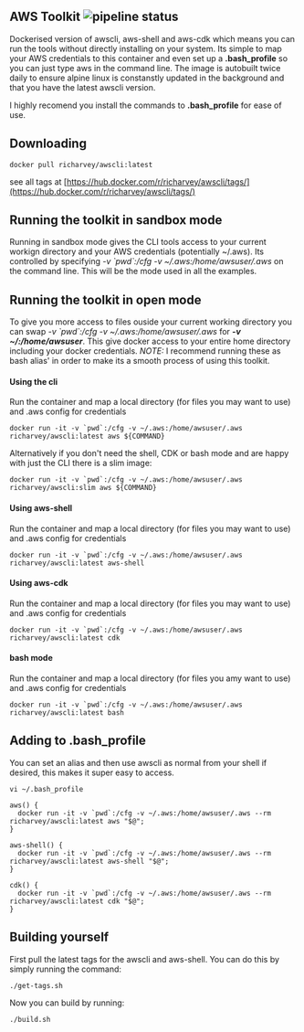 ## AWS Toolkit ![pipeline status](https://gitlab.com/ric_harvey/docker-aws-toolkit/badges/master/pipeline.svg)

Dockerised version of awscli, aws-shell and aws-cdk which means you can run the tools without directly installing on your system. Its simple to map your AWS credentials to this container and even set up a __.bash_profile__ so you can just type aws in the command line. The image is autobuilt twice daily to ensure alpine linux is constanstly updated in the background and that you have the latest awscli version.

I highly recomend you install the commands to __.bash_profile__ for ease of use.

## Downloading

```
docker pull richarvey/awscli:latest
```

see all tags at [https://hub.docker.com/r/richarvey/awscli/tags/](https://hub.docker.com/r/richarvey/awscli/tags/)

## Running the toolkit in sandbox mode
Running in sandbox mode gives the CLI tools access to your current workign directory and your AWS credentials (potentially ~/.aws). Its controlled by specifying _-v \`pwd\`:/cfg -v ~/.aws:/home/awsuser/.aws_ on the command line. This will be the mode used in all the examples.

## Running the toolkit in open mode
To give you more access to files ouside your current working directory you can swap _-v \`pwd\`:/cfg -v ~/.aws:/home/awsuser/.aws_ for ___-v ~/:/home/awsuser___. This give docker access to your entire home directory including your docker credentials. _NOTE:_ I recommend running these as bash alias' in order to make its a smooth process of using this toolkit.

#### Using the cli

Run the container and map a local directory (for files you may want to use) and .aws config for credentials

```
docker run -it -v `pwd`:/cfg -v ~/.aws:/home/awsuser/.aws richarvey/awscli:latest aws ${COMMAND}
```

Alternatively if you don't need the shell, CDK or bash mode and are happy with just the CLI there is a slim image:

```
docker run -it -v `pwd`:/cfg -v ~/.aws:/home/awsuser/.aws richarvey/awscli:slim aws ${COMMAND}
```

#### Using aws-shell

Run the container and map a local directory (for files you may want to use) and .aws config for credentials

```
docker run -it -v `pwd`:/cfg -v ~/.aws:/home/awsuser/.aws richarvey/awscli:latest aws-shell
```

#### Using aws-cdk

Run the container and map a local directory (for files you may want to use) and .aws config for credentials

```
docker run -it -v `pwd`:/cfg -v ~/.aws:/home/awsuser/.aws richarvey/awscli:latest cdk
```

#### bash mode

Run the container and map a local directory (for files you amy want to use) and .aws config for credentials

```
docker run -it -v `pwd`:/cfg -v ~/.aws:/home/awsuser/.aws richarvey/awscli:latest bash
```


## Adding to .bash_profile

You can set an alias and then use awscli as normal from your shell if desired, this makes it super easy to access.

```
vi ~/.bash_profile
```

```
aws() {
  docker run -it -v `pwd`:/cfg -v ~/.aws:/home/awsuser/.aws --rm richarvey/awscli:latest aws "$@";
}

aws-shell() {
  docker run -it -v `pwd`:/cfg -v ~/.aws:/home/awsuser/.aws --rm richarvey/awscli:latest aws-shell "$@";
}

cdk() {
  docker run -it -v `pwd`:/cfg -v ~/.aws:/home/awsuser/.aws --rm richarvey/awscli:latest cdk "$@";
}

```


## Building yourself

First pull the latest tags for the awscli and aws-shell. You can do this by simply running the command:

```
./get-tags.sh
```

Now you can build by running:

```
./build.sh
``` 

